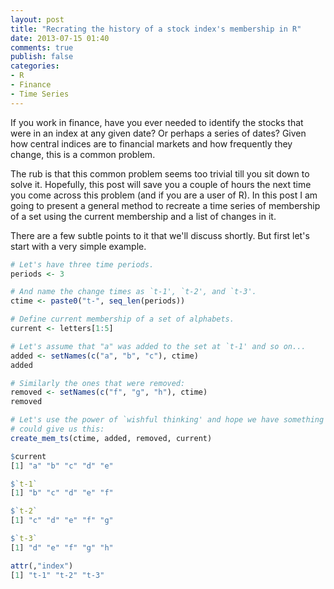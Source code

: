 ```yaml
---
layout: post
title: "Recrating the history of a stock index's membership in R"
date: 2013-07-15 01:40
comments: true
publish: false
categories:
- R
- Finance
- Time Series
---
```


If you work in finance, have you ever needed to identify the stocks that were in an index at any given date? Or perhaps a series of dates? Given how central indices are to financial markets and how frequently they change, this is a common problem.

<!--more-->

The rub is that this common problem seems too trivial till you sit down to solve it. Hopefully, this post will save you a couple of hours the next time you come across this problem (and if you are a user of R). In this post I am going to present a general method to recreate a time series of membership of a set using the current membership and a list of changes in it.

There are a few subtle points to it that we'll discuss shortly. But first let's start with a very simple example.

```r
# Let's have three time periods.
periods <- 3

# And name the change times as `t-1', `t-2', and `t-3'.
ctime <- paste0("t-", seq_len(periods))

# Define current membership of a set of alphabets.
current <- letters[1:5]

# Let's assume that "a" was added to the set at `t-1' and so on...
added <- setNames(c("a", "b", "c"), ctime)
added

# Similarly the ones that were removed:
removed <- setNames(c("f", "g", "h"), ctime)
removed

# Let's use the power of `wishful thinking' and hope we have something which
# could give us this:
create_mem_ts(ctime, added, removed, current)

$current
[1] "a" "b" "c" "d" "e"

$`t-1`
[1] "b" "c" "d" "e" "f"

$`t-2`
[1] "c" "d" "e" "f" "g"

$`t-3`
[1] "d" "e" "f" "g" "h"

attr(,"index")
[1] "t-1" "t-2" "t-3"
```
